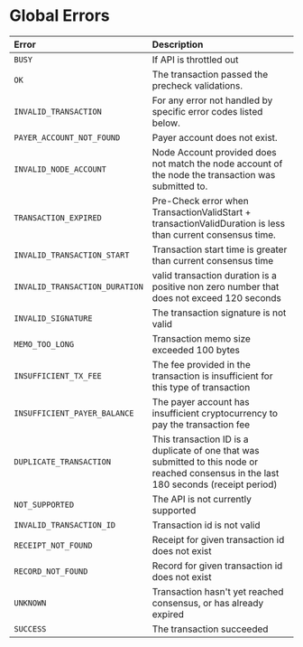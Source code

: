 # Global Errors

| Error  | Description |
| :--- | :--- |
| `BUSY` | If API is throttled out |
| `OK` | The transaction passed the precheck validations. |
| `INVALID_TRANSACTION` | For any error not handled by specific error codes listed below. |
| `PAYER_ACCOUNT_NOT_FOUND` | Payer account does not exist. |
| `INVALID_NODE_ACCOUNT` | Node Account provided does not match the node account of the node the transaction was submitted to. |
| `TRANSACTION_EXPIRED` | Pre-Check error when TransactionValidStart + transactionValidDuration is less than current consensus time. |
| `INVALID_TRANSACTION_START` | Transaction start time is greater than current consensus time |
| `INVALID_TRANSACTION_DURATION` | valid transaction duration is a positive non zero number that does not exceed 120 seconds |
| `INVALID_SIGNATURE` | The transaction signature is not valid |
| `MEMO_TOO_LONG` | Transaction memo size exceeded 100 bytes |
| `INSUFFICIENT_TX_FEE` | The fee provided in the transaction is insufficient for this type of transaction |
| `INSUFFICIENT_PAYER_BALANCE` | The payer account has insufficient cryptocurrency to pay the transaction fee |
| `DUPLICATE_TRANSACTION` | This transaction ID is a duplicate of one that was submitted to this node or reached consensus in the last 180 seconds \(receipt period\) |
| `NOT_SUPPORTED` | The API is not currently supported |
| `INVALID_TRANSACTION_ID` | Transaction id is not valid |
| `RECEIPT_NOT_FOUND` | Receipt for given transaction id does not exist |
| `RECORD_NOT_FOUND` | Record for given transaction id does not exist |
| `UNKNOWN` | Transaction hasn't yet reached consensus, or has already expired |
| `SUCCESS` | The transaction succeeded |


